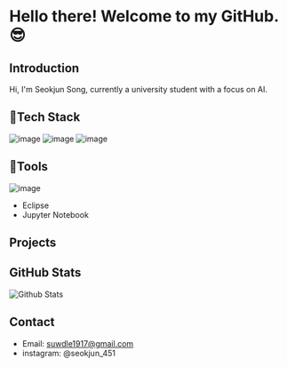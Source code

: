 # Hello there! Welcome to my GitHub.😎

## Introduction

Hi, I'm Seokjun Song, currently a university student with a focus on AI.

## 📌Tech Stack

![image](https://github.com/suwdle/suwdle/assets/133730992/bba0f0c5-d3a3-4b34-9be9-812226fa3163)
![image](https://github.com/suwdle/suwdle/assets/133730992/f33a245b-7e18-4ffc-9106-6aadccae22a8)
![image](https://github.com/suwdle/suwdle/assets/133730992/7741e1d1-29df-45d3-bfbb-cfd8caed57d6)


## 📌Tools

![image](https://github.com/suwdle/suwdle/assets/133730992/17eab122-b8b8-414d-8c8b-e2af4b7ff16d)
- Eclipse
- Jupyter Notebook

## Projects



## GitHub Stats

![Github Stats](https://github-readme-stats.vercel.app/api?username=suwdle&show_icons=true&count_private=true)

## Contact

- Email: <suwdle1917@gmail.com>
- instagram: @seokjun_451

